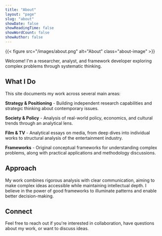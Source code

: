 ```yaml
---
title: "About"
layout: "page"
slug: "about"
showDate: false
showReadingTime: false
showWordCount: false
showAuthor: false
---
```

{{< figure src="/images/about.png" alt="About" class="about-image" >}}

<style>
.about-image {
    margin-top: -1rem !important;
    margin-bottom: 1.5rem !important;
    width: 100% !important;
    max-width: 100% !important;
    height: auto !important;
}
.about-image img {
    width: 100% !important;
    max-width: 100% !important;
    height: auto !important;
}
</style>

Welcome! I'm a researcher, analyst, and framework developer exploring complex problems through systematic thinking.

## What I Do

This site documents my work across several main areas:

**Strategy & Positioning** - Building independent research capabilities and strategic thinking about contemporary issues.

**Society & Policy** - Analysis of real-world policy, economics, and cultural trends through an analytical lens.

**Film & TV** - Analytical essays on media, from deep dives into individual works to structural analysis of the entertainment industry.

**Frameworks** - Original conceptual frameworks for understanding complex problems, along with practical applications and methodology discussions.

## Approach

My work combines rigorous analysis with clear communication, aiming to make complex ideas accessible while maintaining intellectual depth. I believe in the power of good frameworks to illuminate patterns and enable better decision-making.

## Connect

Feel free to reach out if you're interested in collaboration, have questions about my work, or want to discuss ideas.
